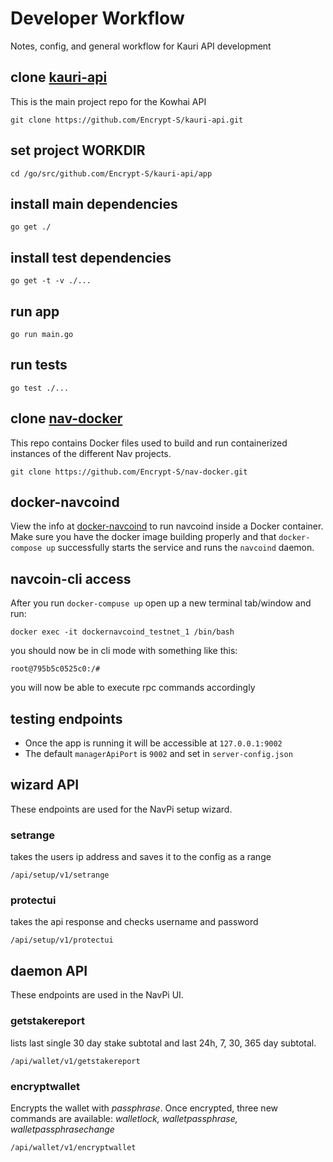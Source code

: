 # Developer Workflow
Notes, config, and general workflow for Kauri API development

## clone [kauri-api](https://github.com/Encrypt-S/kauri-api.git)
This is the main project repo for the Kowhai API

    git clone https://github.com/Encrypt-S/kauri-api.git

## set project WORKDIR
    cd /go/src/github.com/Encrypt-S/kauri-api/app

## install main dependencies
    go get ./

## install test dependencies
    go get -t -v ./...

## run app
    go run main.go

## run tests
    go test ./...

## clone [nav-docker](https://github.com/Encrypt-S/nav-docker)
This repo contains Docker files used to build and run containerized instances of the different Nav projects.

    git clone https://github.com/Encrypt-S/nav-docker.git

## docker-navcoind
View the info at [docker-navcoind](https://github.com/NAVCoin/nav-docker/blob/master/docker-navcoind/README.md) to run
navcoind inside a Docker container. Make sure you have the docker image building properly and that
`docker-compose up` successfully starts the service and runs the `navcoind` daemon.

## navcoin-cli access
After you run `docker-compuse up` open up a new terminal tab/window and run:

    docker exec -it dockernavcoind_testnet_1 /bin/bash

you should now be in cli mode with something like this:

    root@795b5c0525c0:/#

you will now be able to execute rpc commands accordingly

## testing endpoints
- Once the app is running it will be accessible at `127.0.0.1:9002`
- The default `managerApiPort` is `9002` and set in `server-config.json`

## wizard API
These endpoints are used for the NavPi setup wizard.

### setrange
takes the users ip address and saves it to the config as a range

    /api/setup/v1/setrange

### protectui
takes the api response and checks username and password

    /api/setup/v1/protectui

## daemon API
These endpoints are used in the NavPi UI.

### getstakereport
lists last single 30 day stake subtotal and last 24h, 7, 30, 365 day subtotal.

    /api/wallet/v1/getstakereport

### encryptwallet
Encrypts the wallet with _passphrase_. Once encrypted, three new commands are available:
_walletlock, walletpassphrase, walletpassphrasechange_

    /api/wallet/v1/encryptwallet





